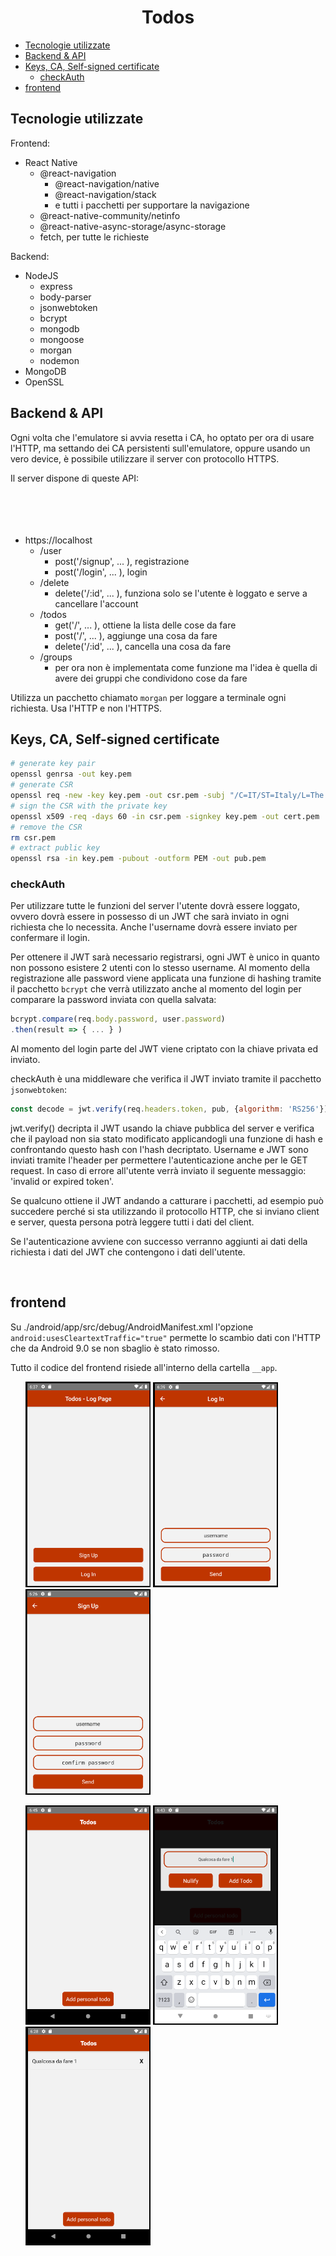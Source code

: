 <h1 align="center">Todos</h1>

- [Tecnologie utilizzate](#tecnologie-utilizzate)
- [Backend & API](#backend--api)
- [Keys, CA, Self-signed certificate](#keys-ca-self-signed-certificate)
  - [checkAuth](#checkauth)
- [frontend](#frontend)

## Tecnologie utilizzate

Frontend:
- React Native
  - @react-navigation
    - @react-navigation/native
    - @react-navigation/stack
    - e tutti i pacchetti per supportare la navigazione
  - @react-native-community/netinfo
  - @react-native-async-storage/async-storage
  - fetch, per tutte le richieste
  
Backend:
- NodeJS
  - express
  - body-parser
  - jsonwebtoken
  - bcrypt
  - mongodb
  - mongoose
  - morgan
  - nodemon
- MongoDB
- OpenSSL

## Backend & API

Ogni volta che l'emulatore si avvia resetta i CA, ho optato per ora di usare l'HTTP, ma settando dei CA persistenti sull'emulatore, oppure usando un vero device, è possibile utilizzare il server con protocollo HTTPS.

Il server dispone di queste API:
<br>
<br>
<br>
<br>
<br>
- https://localhost
  - /user
    - post('/signup', ... ), registrazione
    - post('/login', ... ), login
  - /delete
    - delete('/:id', ... ), funziona solo se l'utente è loggato e serve a cancellare l'account
  - /todos
    - get('/', ... ), ottiene la lista delle cose da fare
    - post('/', ... ), aggiunge una cosa da fare
    - delete('/:id', ... ), cancella una cosa da fare
  - /groups
    - per ora non è implementata come funzione ma l'idea è quella di avere dei gruppi che condividono cose da fare

Utilizza un pacchetto chiamato ```morgan``` per loggare a terminale ogni richiesta. Usa l'HTTP e non l'HTTPS.

## Keys, CA, Self-signed certificate

```bash
# generate key pair
openssl genrsa -out key.pem
# generate CSR
openssl req -new -key key.pem -out csr.pem -subj "/C=IT/ST=Italy/L=The Brands/O=Mosciolo Task Force/OU=SFC/CN=jakkins.who/emailAddress=totallytrustablecertificate"
# sign the CSR with the private key
openssl x509 -req -days 60 -in csr.pem -signkey key.pem -out cert.pem
# remove the CSR
rm csr.pem
# extract public key
openssl rsa -in key.pem -pubout -outform PEM -out pub.pem
```

### checkAuth

Per utilizzare tutte le funzioni del server l'utente dovrà essere loggato, ovvero dovrà essere in possesso di un JWT che sarà inviato in ogni richiesta che lo necessita. Anche l'username dovrà essere inviato per confermare il login.

Per ottenere il JWT sarà necessario registrarsi, ogni JWT è unico in quanto non possono esistere 2 utenti con lo stesso username. Al momento della registrazione alle password viene applicata una funzione di hashing tramite il pacchetto ```bcrypt``` che verrà utilizzato anche al momento del login per comparare la password inviata con quella salvata: 
```Javascript
bcrypt.compare(req.body.password, user.password)
.then(result => { ... } )
```
Al momento del login parte del JWT viene criptato con la chiave privata ed inviato.

checkAuth è una middleware che verifica il JWT inviato tramite il pacchetto ```jsonwebtoken```:
```Javascript
const decode = jwt.verify(req.headers.token, pub, {algorithm: 'RS256'})
```
jwt.verify() decripta il JWT usando la chiave pubblica del server e verifica che il payload non sia stato modificato applicandogli una funzione di hash e confrontando questo hash con l'hash decriptato.
Username e JWT sono inviati tramite l'header per permettere l'autenticazione anche per le GET request. In caso di errore all'utente verrà inviato il seguente messaggio: 'invalid or expired token'.

Se qualcuno ottiene il JWT andando a catturare i pacchetti, ad esempio può succedere perché si sta utilizzando il protocollo HTTP, che si inviano client e server, questa persona potrà leggere tutti i dati del client.

Se l'autenticazione avviene con successo verranno aggiunti ai dati della richiesta i dati del JWT che contengono i dati dell'utente.

<br>

## frontend

Su ./android/app/src/debug/AndroidManifest.xml l'opzione ```android:usesCleartextTraffic="true"``` permette lo scambio dati con l'HTTP che da Android 9.0 se non sbaglio è stato rimosso.

Tutto il codice del frontend risiede all'interno della cartella ```__app```.

<div class="brands">
  <ul style="">
    <li style="display: inline-block; list-style: none;"><img src="LoginScreen.png" style="width:200px"></li>
    <li style="display: inline-block; list-style: none;"><img src="LoginHome.png" style="width:200px"></li>
    <li style="display: inline-block; list-style: none;"><img src="SignUp.png" style="width:200px"></li>
  </ul>
  <ul>
    <li style="display: inline-block; list-style: none;"><img src="TodosHome.png" style="width:200px"></li>
    <li style="display: inline-block; list-style: none;"><img src="TodoAdd.png" style="width:200px"></li>
    <li style="display: inline-block; list-style: none;"><img src="Todos1.png" style="width:200px"></li>
  </ul>
</div>
